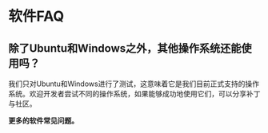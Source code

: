 # 软件FAQ

## 除了Ubuntu和Windows之外，其他操作系统还能使用吗？

我们只对Ubuntu和Windows进行了测试，这意味着它是我们目前正式支持的操作系统。欢迎开发者尝试不同的操作系统，如果能够成功地使用它们，可以分享补丁与社区。

**更多的软件常见问题。**
